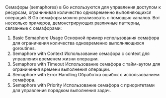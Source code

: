 Семафоры (semaphores) в Go используются для управления доступом к ресурсам, 
ограничивая количество одновременно выполняющихся операций. 
В Go семафоры можно реализовать с помощью каналов. 
Вот несколько примеров, демонстрирующих различные паттерны, связанные с семафорами:

1. Basic Semaphore Usage
   Основной пример использования семафора для ограничения количества одновременно выполняющихся goroutines.
2. Semaphore with Context
   Использование семафора с context для управления временем жизни операции.
3. Semaphore with Timeout
   Использование семафора с тайм-аутом для ограничения времени выполнения операции.
4. Semaphore with Error Handling
   Обработка ошибок с использованием семафора.
5. Semaphore with Priority
   Использование семафора с приоритетами для управления порядком выполнения задач.
